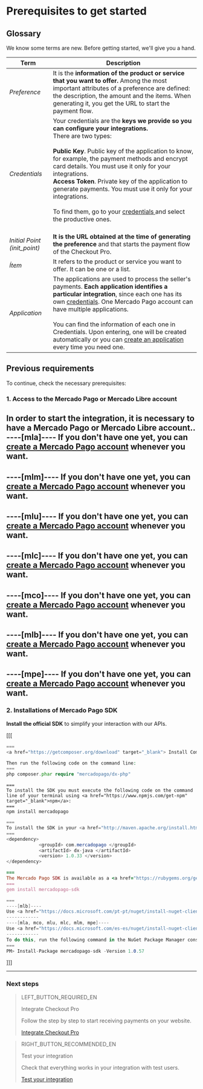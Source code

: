 # Prerequisites to get started


## Glossary

We know some terms are new. Before getting started, we'll give you a hand.

Term | Description
------------ | -------------
_Preference_ | It is the **information of the product or service that you want to offer.** Among the most important attributes of a preference are defined: the description, the amount and the items. When generating it, you get the URL to start the payment flow.
_Credentials_ | Your credentials are the **keys we provide so you can configure your integrations.**<br/>There are two types:<br/><br/>**Public Key**. Public key of the application to know, for example, the payment methods and encrypt card details. You must use it only for your integrations.<br/>**Access Token**. Private key of the application to generate payments. You must use it only for your integrations.<br/><br/>To find them, go to your <a href="[FAKER][CREDENTIALS][URL]" target="_blank"> credentials </a> and select the productive ones.<br/><br/>
_Initial Point (init_point)_ | **It is the URL obtained at the time of generating the preference** and that starts the payment flow of the Checkout Pro.
_Ítem_ | It refers to the product or service you want to offer. It can be one or a list.
_Application_ | The applications are used to process the seller's payments. **Each application identifies a particular integration**, since each one has its own <a href="[FAKER][CREDENTIALS][URL]" target="_blank"> credentials</a>. One Mercado Pago account can have multiple applications.<br/><br/>You can find the information of each one in Credentials. Upon entering, one will be created automatically or you can <a href="https://applications.mercadopago.com/" target="_blank"> create an application</a> every time you need one.

## Previous requirements

To continue, check the necessary prerequisites:

### 1. Access to the Mercado Pago or Mercado Libre account
In order to start the integration, it is necessary to **have a Mercado Pago or Mercado Libre account.**.
----[mla]----
If you don't have one yet, you can <a href="https://www.mercadopago.com.ar/" target="_blank"> create a Mercado Pago account</a> whenever you want.
------------
----[mlm]----
If you don't have one yet, you can <a href="https://www.mercadopago.com.mx/" target="_blank"> create a Mercado Pago account</a> whenever you want.
------------
----[mlu]----
If you don't have one yet, you can <a href="https://www.mercadopago.com.uy/" target="_blank"> create a Mercado Pago account</a> whenever you want.
------------
----[mlc]----
If you don't have one yet, you can <a href="https://www.mercadopago.cl/" target="_blank"> create a Mercado Pago account</a> whenever you want.
------------
----[mco]----
If you don't have one yet, you can <a href="https://www.mercadopago.com.co/" target="_blank"> create a Mercado Pago account</a> whenever you want.
------------
----[mlb]----
If you don't have one yet, you can <a href="https://www.mercadopago.com.br/" target="_blank"> create a Mercado Pago account</a> whenever you want.
------------
----[mpe]----
If you don't have one yet, you can <a href="https://www.mercadopago.com.pe/" target="_blank"> create a Mercado Pago account</a> whenever you want.
------------

### 2. Installations of Mercado Pago SDK
**Install the official SDK** to simplify your interaction with our APIs.

[[[
```php
===
<a href="https://getcomposer.org/download" target="_blank"> Install Composer</a> to use the SDK.

Then run the following code on the command line:
===
php composer.phar require "mercadopago/dx-php"
```
```node
===
To install the SDK you must execute the following code on the command line of your terminal using <a href="https://www.npmjs.com/get-npm" target="_blank">npm</a>:
===
npm install mercadopago
```
```java
===
To install the SDK in your <a href="http://maven.apache.org/install.html" target="_blank"> Maven </a> project, add the following dependency in your pom.xml file and then run ´maven install´.
===
<dependency>
            <groupId> com.mercadopago </groupId>
            <artifactId> dx-java </artifactId>
            <version> 1.0.33 </version>
</dependency>
```
```ruby
===
The Mercado Pago SDK is available as a <a href="https://rubygems.org/gems/mercadopago-sdk" target="_blank"> gema</a>, to install it you must execute the following code on the command line:
===
gem install mercadopago-sdk
```
```csharp
===
----[mlb]----
Use <a href="https://docs.microsoft.com/pt-pt/nuget/install-nuget-client-tools" target="_blank"> NuGet</a> to install the Mercado Pago SDK .NET.
------------
----[mla, mco, mlu, mlc, mlm, mpe]----
Use <a href="https://docs.microsoft.com/es-es/nuget/install-nuget-client-tools" target="_blank"> NuGet</a> to install the Mercado Pago SDK .NET.
------------
To do this, run the following command in the NuGet Package Manager console:
===
PM> Install-Package mercadopago-sdk -Version 1.0.57
```
]]]

 ---

### Next steps

> LEFT_BUTTON_REQUIRED_EN
>
> Integrate Checkout Pro
>
> Follow the step by step to start receiving payments on your website.
>
> [Integrate Checkout Pro](https://www.mercadopago.com.ar/developers/en/guides/online-payments/checkout-pro/integration/)

> RIGHT_BUTTON_RECOMMENDED_EN
>
> Test your integration
>
> Check that everything works in your integration with test users.
>
> [Test your integration](https://www.mercadopago.com.ar/developers/en/guides/online-payments/checkout-pro/test-integration/)
